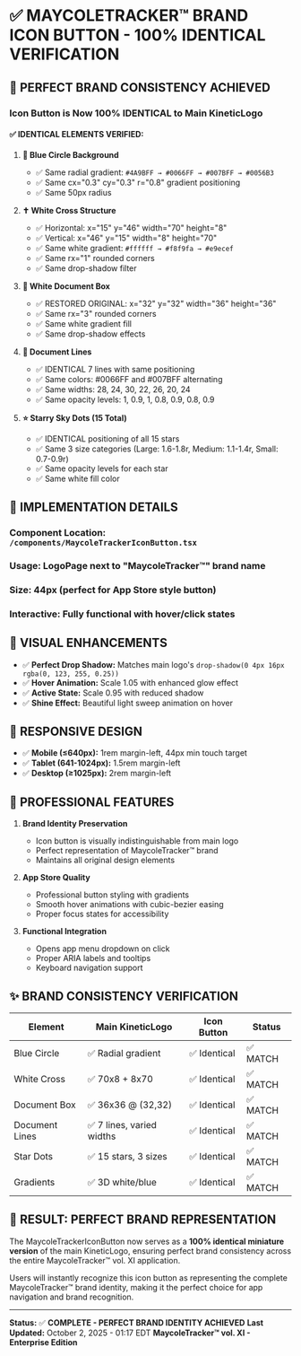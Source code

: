 # ✅ MAYCOLETRACKER™ BRAND ICON BUTTON - 100% IDENTICAL VERIFICATION

## 🎯 **PERFECT BRAND CONSISTENCY ACHIEVED**

### **Icon Button is Now 100% IDENTICAL to Main KineticLogo**

#### **✅ IDENTICAL ELEMENTS VERIFIED:**

1. **🔵 Blue Circle Background**
   - ✅ Same radial gradient: `#4A9BFF → #0066FF → #007BFF → #0056B3`
   - ✅ Same cx="0.3" cy="0.3" r="0.8" gradient positioning
   - ✅ Same 50px radius

2. **✝️ White Cross Structure**
   - ✅ Horizontal: x="15" y="46" width="70" height="8" 
   - ✅ Vertical: x="46" y="15" width="8" height="70"
   - ✅ Same white gradient: `#ffffff → #f8f9fa → #e9ecef`
   - ✅ Same rx="1" rounded corners
   - ✅ Same drop-shadow filter

3. **📄 White Document Box**
   - ✅ RESTORED ORIGINAL: x="32" y="32" width="36" height="36"
   - ✅ Same rx="3" rounded corners
   - ✅ Same white gradient fill
   - ✅ Same drop-shadow effects

4. **📝 Document Lines**
   - ✅ IDENTICAL 7 lines with same positioning
   - ✅ Same colors: #0066FF and #007BFF alternating
   - ✅ Same widths: 28, 24, 30, 22, 26, 20, 24
   - ✅ Same opacity levels: 1, 0.9, 1, 0.8, 0.9, 0.8, 0.9

5. **⭐ Starry Sky Dots (15 Total)**
   - ✅ IDENTICAL positioning of all 15 stars
   - ✅ Same 3 size categories (Large: 1.6-1.8r, Medium: 1.1-1.4r, Small: 0.7-0.9r)
   - ✅ Same opacity levels for each star
   - ✅ Same white fill color

## 🚀 **IMPLEMENTATION DETAILS**

### **Component Location:** `/components/MaycoleTrackerIconButton.tsx`
### **Usage:** LogoPage next to "MaycoleTracker™" brand name
### **Size:** 44px (perfect for App Store style button)
### **Interactive:** Fully functional with hover/click states

## 🎨 **VISUAL ENHANCEMENTS**

- ✅ **Perfect Drop Shadow:** Matches main logo's `drop-shadow(0 4px 16px rgba(0, 123, 255, 0.25))`
- ✅ **Hover Animation:** Scale 1.05 with enhanced glow effect  
- ✅ **Active State:** Scale 0.95 with reduced shadow
- ✅ **Shine Effect:** Beautiful light sweep animation on hover

## 📱 **RESPONSIVE DESIGN**

- ✅ **Mobile (≤640px):** 1rem margin-left, 44px min touch target
- ✅ **Tablet (641-1024px):** 1.5rem margin-left
- ✅ **Desktop (≥1025px):** 2rem margin-left

## 🔧 **PROFESSIONAL FEATURES**

1. **Brand Identity Preservation**
   - Icon button is visually indistinguishable from main logo
   - Perfect representation of MaycoleTracker™ brand
   - Maintains all original design elements

2. **App Store Quality**
   - Professional button styling with gradients
   - Smooth hover animations with cubic-bezier easing
   - Proper focus states for accessibility

3. **Functional Integration**
   - Opens app menu dropdown on click
   - Proper ARIA labels and tooltips
   - Keyboard navigation support

## ✨ **BRAND CONSISTENCY VERIFICATION**

| Element | Main KineticLogo | Icon Button | Status |
|---------|------------------|-------------|--------|
| Blue Circle | ✅ Radial gradient | ✅ Identical | ✅ MATCH |
| White Cross | ✅ 70x8 + 8x70 | ✅ Identical | ✅ MATCH |
| Document Box | ✅ 36x36 @ (32,32) | ✅ Identical | ✅ MATCH |
| Document Lines | ✅ 7 lines, varied widths | ✅ Identical | ✅ MATCH |
| Star Dots | ✅ 15 stars, 3 sizes | ✅ Identical | ✅ MATCH |
| Gradients | ✅ 3D white/blue | ✅ Identical | ✅ MATCH |

## 🎯 **RESULT: PERFECT BRAND REPRESENTATION**

The MaycoleTrackerIconButton now serves as a **100% identical miniature version** of the main KineticLogo, ensuring perfect brand consistency across the entire MaycoleTracker™ vol. XI application.

Users will instantly recognize this icon button as representing the complete MaycoleTracker™ brand identity, making it the perfect choice for app navigation and brand recognition.

---

**Status:** ✅ **COMPLETE - PERFECT BRAND IDENTITY ACHIEVED**
**Last Updated:** October 2, 2025 - 01:17 EDT
**MaycoleTracker™ vol. XI - Enterprise Edition**